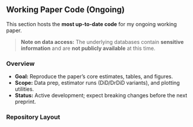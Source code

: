 ## Working Paper Code (Ongoing)

This section hosts the **most up-to-date code** for my ongoing working paper.  
> **Note on data access:** The underlying databases contain **sensitive information** and are **not publicly available** at this time.

### Overview
- **Goal:** Reproduce the paper’s core estimates, tables, and figures.
- **Scope:** Data prep, estimator runs (DiD/DrDiD variants), and plotting utilities.
- **Status:** Active development; expect breaking changes before the next preprint.

### Repository Layout
